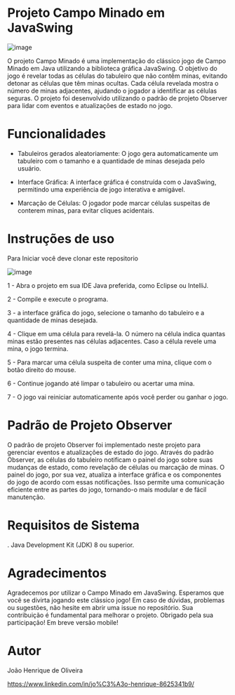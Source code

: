 # Projeto Campo Minado em JavaSwing

![image](https://github.com/joaohenriDev/Campo-minado/assets/118625621/4c0d1018-60c8-4a89-84ce-3693f8d56783)

O projeto Campo Minado é uma implementação do clássico jogo de Campo Minado em Java utilizando a biblioteca gráfica JavaSwing. O objetivo do jogo é revelar todas as células do tabuleiro que não contêm minas, evitando detonar as células que têm minas ocultas. Cada célula revelada mostra o número de minas adjacentes, ajudando o jogador a identificar as células seguras. O projeto foi desenvolvido utilizando o padrão de projeto Observer para lidar com eventos e atualizações de estado no jogo.

# Funcionalidades

- Tabuleiros gerados aleatoriamente: O jogo gera automaticamente um tabuleiro com o tamanho e a quantidade de minas desejada pelo usuário.

- Interface Gráfica: A interface gráfica é construída com o JavaSwing, permitindo uma experiência de jogo interativa e amigável.

- Marcação de Células: O jogador pode marcar células suspeitas de conterem minas, para evitar cliques acidentais.
  

# Instruções de uso

Para Iniciar você deve clonar este repositorio

![image](https://github.com/joaohenriDev/Campo-minado/assets/118625621/e704acd5-73fd-46a6-9720-20c3741d6784)

1 - Abra o projeto em sua IDE Java preferida, como Eclipse ou IntelliJ.

2 - Compile e execute o programa.

3 - a interface gráfica do jogo, selecione o tamanho do tabuleiro e a quantidade de minas desejada.

4 - Clique em uma célula para revelá-la. O número na célula indica quantas minas estão presentes nas células adjacentes. Caso a célula revele uma mina, o jogo termina.

5 - Para marcar uma célula suspeita de conter uma mina, clique com o botão direito do mouse.

6 - Continue jogando até limpar o tabuleiro ou acertar uma mina.

7 - O jogo vai reiniciar automaticamente após você perder ou ganhar o jogo.


# Padrão de Projeto Observer

O padrão de projeto Observer foi implementado neste projeto para gerenciar eventos e atualizações de estado do jogo. Através do padrão Observer, as células do tabuleiro notificam o painel do jogo sobre suas mudanças de estado, como revelação de células ou marcação de minas. O painel do jogo, por sua vez, atualiza a interface gráfica e os componentes do jogo de acordo com essas notificações. Isso permite uma comunicação eficiente entre as partes do jogo, tornando-o mais modular e de fácil manutenção.


# Requisitos de Sistema

. Java Development Kit (JDK) 8 ou superior.

# Agradecimentos

Agradecemos por utilizar o Campo Minado em JavaSwing. Esperamos que você se divirta jogando este clássico jogo! Em caso de dúvidas, problemas ou sugestões, não hesite em abrir uma issue no repositório. Sua contribuição é fundamental para melhorar o projeto. Obrigado pela sua participação! Em breve versão mobile!

# Autor

João Henrique de Oliveira

https://www.linkedin.com/in/jo%C3%A3o-henrique-8625341b9/
